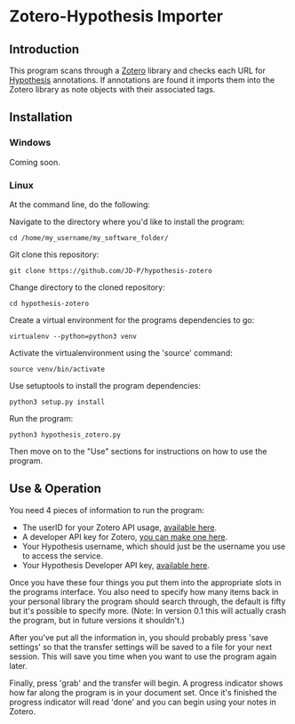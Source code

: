 # Zotero-Hypothesis Importer #

## Introduction ##

This program scans through a [Zotero](https://zotero.com) library and checks
each URL for [Hypothesis](https://hypothes.is) annotations. If annotations are
found it imports them into the Zotero library as note objects with their
associated tags.

## Installation ##

### Windows ###

Coming soon.

### Linux ###

At the command line, do the following:

Navigate to the directory where you'd like to install the program:

    cd /home/my_username/my_software_folder/

Git clone this repository:

    git clone https://github.com/JD-P/hypothesis-zotero

Change directory to the cloned repository:

    cd hypothesis-zotero

Create a virtual environment for the programs dependencies to go:

    virtualenv --python=python3 venv

Activate the virtualenvironment using the 'source' command:

    source venv/bin/activate

Use setuptools to install the program dependencies:

    python3 setup.py install

Run the program:

    python3 hypothesis_zotero.py

Then move on to the "Use" sections for instructions on how to use the program.

## Use & Operation ##

You need 4 pieces of information to run the program:

- The userID for your Zotero API usage, [available here](https://www.zotero.org/settings/keys).
- A developer API key for Zotero, [you can make one here](https://www.zotero.org/settings/keys/new).
- Your Hypothesis username, which should just be the username you use to access
the service.
- Your Hypothesis Developer API key, [available here](https://hypothes.is/account/developer).

Once you have these four things you put them into the appropriate slots in the
programs interface. You also need to specify how many items back in your personal
library the program should search through, the default is fifty but it's possible
to specify more. (Note: In version 0.1 this will actually crash the program, but
in future versions it shouldn't.)

After you've put all the information in, you should probably press 'save settings'
so that the transfer settings will be saved to a file for your next session. This
will save you time when you want to use the program again later.

Finally, press 'grab' and the transfer will begin. A progress indicator shows
how far along the program is in your document set. Once it's finished the progress
indicator will read 'done' and you can begin using your notes in Zotero.